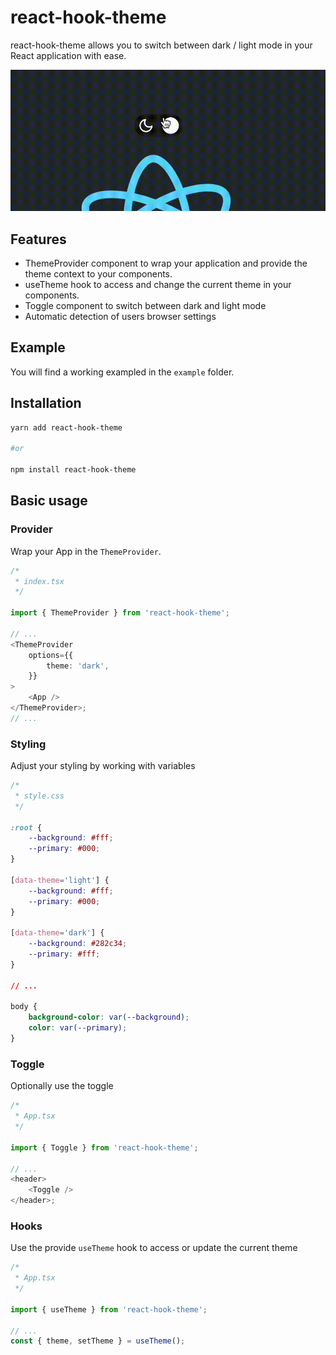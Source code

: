 # react-hook-theme

react-hook-theme allows you to switch between dark / light mode in your React application with ease.

![Toggle](/assets/toggle.gif)

## Features

-   ThemeProvider component to wrap your application and provide the theme context to your components.
-   useTheme hook to access and change the current theme in your components.
-   Toggle component to switch between dark and light mode
-   Automatic detection of users browser settings

## Example

You will find a working exampled in the `example` folder.

## Installation

```bash
yarn add react-hook-theme

#or

npm install react-hook-theme
```

## Basic usage

### Provider

Wrap your App in the `ThemeProvider`.

```typescript
/*
 * index.tsx
 */

import { ThemeProvider } from 'react-hook-theme';

// ...
<ThemeProvider
    options={{
        theme: 'dark',
    }}
>
    <App />
</ThemeProvider>;
// ...
```

### Styling

Adjust your styling by working with variables

```css
/*
 * style.css
 */

:root {
    --background: #fff;
    --primary: #000;
}

[data-theme='light'] {
    --background: #fff;
    --primary: #000;
}

[data-theme='dark'] {
    --background: #282c34;
    --primary: #fff;
}

// ...

body {
    background-color: var(--background);
    color: var(--primary);
}
```

### Toggle

Optionally use the toggle

```typescript
/*
 * App.tsx
 */

import { Toggle } from 'react-hook-theme';

// ...
<header>
    <Toggle />
</header>;
```

### Hooks

Use the provide `useTheme` hook to access or update the current theme

```typescript
/*
 * App.tsx
 */

import { useTheme } from 'react-hook-theme';

// ...
const { theme, setTheme } = useTheme();
```
